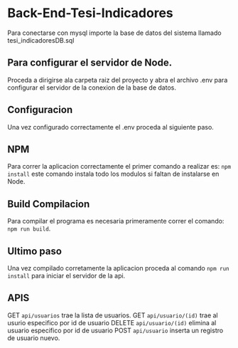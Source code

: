 # Back-End-Tesi-Indicadores
Para conectarse con mysql importe la base de datos del sistema llamado tesi_indicadoresDB.sql

## Para configurar el servidor de Node.
Proceda a dirigirse ala carpeta raiz del proyecto y abra el archivo .env para configurar el servidor de la conexion de la base de datos.

## Configuracion
Una vez configurado correctamente el .env proceda al siguiente paso.

## NPM
Para correr la aplicacion correctamente el primer comando a realizar es:
`npm install` este comando instala todo los modulos si faltan de instalarse en Node.

## Build Compilacion
Para compilar el programa es necesaria primeramente correr el comando:
`npm run build`.

## Ultimo paso
Una vez compilado corretamente la aplicacion proceda al comando
`npm run install`
para iniciar el servidor de la api.

## APIS

GET `api/usuarios` trae la lista de usuarios.
GET `api/usuario/(id)` trae al usurio especifico por id de usuario
DELETE `api/usuario/(id)` elimina al usuario especifico por id de usuario
POST `api/usuario` inserta un registro de usuario nuevo.